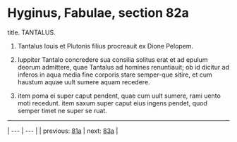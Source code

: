 # Hyginus, Fabulae, section 82a

title. TANTALUS.



1. Tantalus Iouis et Plutonis filius procreauit ex Dione Pelopem.



2. Iuppiter Tantalo concredere sua consilia solitus erat et ad epulum deorum admittere, quae Tantalus ad homines renuntiauit; ob id dicitur ad inferos in aqua media fine corporis stare semper-que sitire, et cum haustum aquae uult sumere aquam recedere.



3. item poma ei super caput pendent, quae cum uult sumere, rami uento moti recedunt. item saxum super caput eius ingens pendet, quod semper timet ne super se ruat.



---

| --- | --- |
| previous: [81a](../81a/) | next: [83a](../83a/) |